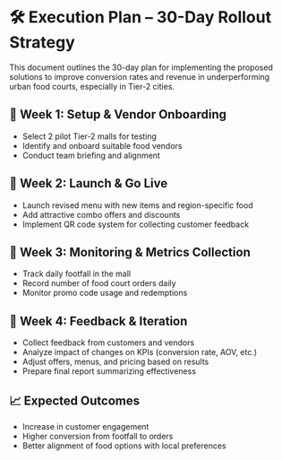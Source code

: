 
# 🛠️ Execution Plan – 30-Day Rollout Strategy

This document outlines the 30-day plan for implementing the proposed solutions to improve conversion rates and revenue in underperforming urban food courts, especially in Tier-2 cities.

## 📆 Week 1: Setup & Vendor Onboarding
- Select 2 pilot Tier-2 malls for testing
- Identify and onboard suitable food vendors
- Conduct team briefing and alignment

## 📆 Week 2: Launch & Go Live
- Launch revised menu with new items and region-specific food
- Add attractive combo offers and discounts
- Implement QR code system for collecting customer feedback

## 📆 Week 3: Monitoring & Metrics Collection
- Track daily footfall in the mall
- Record number of food court orders daily
- Monitor promo code usage and redemptions

## 📆 Week 4: Feedback & Iteration
- Collect feedback from customers and vendors
- Analyze impact of changes on KPIs (conversion rate, AOV, etc.)
- Adjust offers, menus, and pricing based on results
- Prepare final report summarizing effectiveness

## 📈 Expected Outcomes
- Increase in customer engagement
- Higher conversion from footfall to orders
- Better alignment of food options with local preferences
